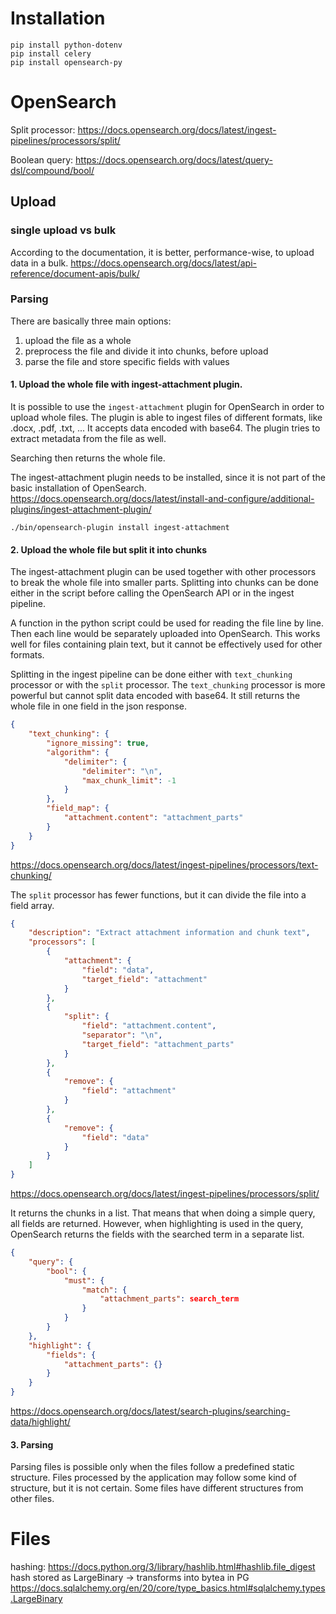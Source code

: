 # Installation

```shell
pip install python-dotenv
pip install celery
pip install opensearch-py
```

# OpenSearch

Split processor:
https://docs.opensearch.org/docs/latest/ingest-pipelines/processors/split/

Boolean query:
https://docs.opensearch.org/docs/latest/query-dsl/compound/bool/


## Upload

### single upload vs bulk

According to the documentation, it is better, performance-wise, to upload data in a bulk.
https://docs.opensearch.org/docs/latest/api-reference/document-apis/bulk/

### Parsing

There are basically three main options:
1. upload the file as a whole
2. preprocess the file and divide it into chunks, before upload
3. parse the file and store specific fields with values

#### 1. Upload the whole file with ingest-attachment plugin.

It is possible to use the `ingest-attachment` plugin for OpenSearch in order to upload whole files.
The plugin is able to ingest files of different formats, like .docx, .pdf, .txt, ...
It accepts data encoded with base64.
The plugin tries to extract metadata from the file as well.

Searching then returns the whole file.

The ingest-attachment plugin needs to be installed, since it is not part of the basic installation of OpenSearch.
https://docs.opensearch.org/docs/latest/install-and-configure/additional-plugins/ingest-attachment-plugin/
```shell
./bin/opensearch-plugin install ingest-attachment
```

#### 2. Upload the whole file but split it into chunks

The ingest-attachment plugin can be used together with other processors to break the whole file into smaller parts.
Splitting into chunks can be done either in the script before calling the OpenSearch API or in the ingest pipeline.

A function in the python script could be used for reading the file line by line.
Then each line would be separately uploaded into OpenSearch.
This works well for files containing plain text, but it cannot be effectively used for other formats.

Splitting in the ingest pipeline can be done either with `text_chunking` processor or with the `split` processor.
The `text_chunking` processor is more powerful but cannot split data encoded with base64.
It still returns the whole file in one field in the json response.

```json
{
    "text_chunking": {
        "ignore_missing": true,
        "algorithm": {
            "delimiter": {
                "delimiter": "\n",
                "max_chunk_limit": -1
            }
        },
        "field_map": {
            "attachment.content": "attachment_parts"
        }
    }
}
```
https://docs.opensearch.org/docs/latest/ingest-pipelines/processors/text-chunking/

The `split` processor has fewer functions, but it can divide the file into a field array.
```json
{
    "description": "Extract attachment information and chunk text",
    "processors": [
        {
            "attachment": {
                "field": "data",
                "target_field": "attachment"
            }
        },
        {
            "split": {
                "field": "attachment.content",
                "separator": "\n",
                "target_field": "attachment_parts"
            }
        },
        {
            "remove": {
                "field": "attachment"
            }
        },
        {
            "remove": {
                "field": "data"
            }
        }
    ]
}
```
https://docs.opensearch.org/docs/latest/ingest-pipelines/processors/split/

It returns the chunks in a list.
That means that when doing a simple query, all fields are returned.
However, when highlighting is used in the query, OpenSearch returns the fields with the searched term in a separate list.
```json
{
    "query": {
        "bool": {
            "must": {
                "match": {
                    "attachment_parts": search_term
                }
            }
        }
    },
    "highlight": {
        "fields": {
            "attachment_parts": {}
        }
    }
}
```
https://docs.opensearch.org/docs/latest/search-plugins/searching-data/highlight/

#### 3. Parsing

Parsing files is possible only when the files follow a predefined static structure.
Files processed by the application may follow some kind of structure, but it is not certain.
Some files have different structures from other files.


# Files

hashing: https://docs.python.org/3/library/hashlib.html#hashlib.file_digest
hash stored as LargeBinary -> transforms into bytea in PG https://docs.sqlalchemy.org/en/20/core/type_basics.html#sqlalchemy.types.LargeBinary
